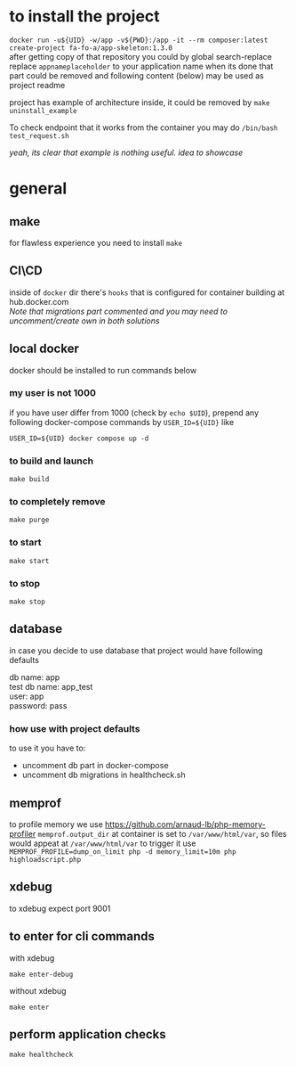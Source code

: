 # to install the project
`docker run -u${UID} -w/app -v${PWD}:/app -it --rm composer:latest create-project fa-fo-a/app-skeleton:1.3.0`<br>
after getting copy of that repository you could by global search-replace replace `appnameplaceholder` to your application name
when its done that part could be removed and following content (below) may be used as project readme

project has example of architecture inside, it could be removed by `make uninstall_example`

To check endpoint that it works from the container you may do `/bin/bash test_request.sh`

_yeah, its clear that example is nothing useful. idea to showcase_

# general

## make
for flawless experience you need to install `make`

## CI\CD
inside of `docker` dir there's `hooks` that is configured for container building at hub.docker.com<br>
_Note that migrations part commented and you may need to uncomment/create own in both solutions_

## local docker
docker should be installed to run commands below

### my user is not 1000
if you have user differ from 1000 (check by `echo $UID`), prepend any following docker-compose commands by `USER_ID=${UID}`
like
```
USER_ID=${UID} docker compose up -d
```

### to build and launch
```
make build
```

### to completely remove
```
make purge
```

### to start
```
make start
```
### to stop
```
make stop
```

## database
in case you decide to use database that project would have following defaults

db name: app<br>
test db name: app_test<br>
user: app<br>
password: pass<br>

### how use with project defaults
to use it you have to:
- uncomment db part in docker-compose
- uncomment db migrations in healthcheck.sh

## memprof
to profile memory we use https://github.com/arnaud-lb/php-memory-profiler
`memprof.output_dir` at container is set to `/var/www/html/var`, so files would appeat at `/var/www/html/var`
to trigger it use `MEMPROF_PROFILE=dump_on_limit php -d memory_limit=10m php highloadscript.php`

## xdebug
to xdebug expect port 9001

## to enter for cli commands
with xdebug
```
make enter-debug
```

without xdebug
```
make enter
```

## perform application checks
```
make healthcheck
```
